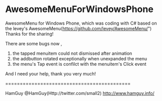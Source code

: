 AwesomeMenuForWindowsPhone
==========================

AwesomeMenu for Windows Phone, which was coding with C# based on the levey's AwesomeMenu(https://github.com/levey/AwesomeMenu/")
Thanks for the sharing!

There are some bugs now ,

1. the tapped menuitem could not dismissed after animation
2. the addbutton rotated exceptionally when unexpanded the menu
3. the menu's Tap event is confilct with the menuitem's Click event

And I need your help, thank you very much!


===========================================

HamGuy
@HamGuy(Http://twitter.com/small2)
http://www.hamguy.info/

